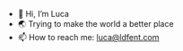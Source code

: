 - 👋 Hi, I’m Luca
- 🌏 Trying to make the world a better place
- 📫 How to reach me: luca@ldfent.com

<!---
MrLucaDev/MrLucaDev is a ✨ special ✨ repository because its `README.md` (this file) appears on your GitHub profile.
You can click the Preview link to take a look at your changes.
--->
